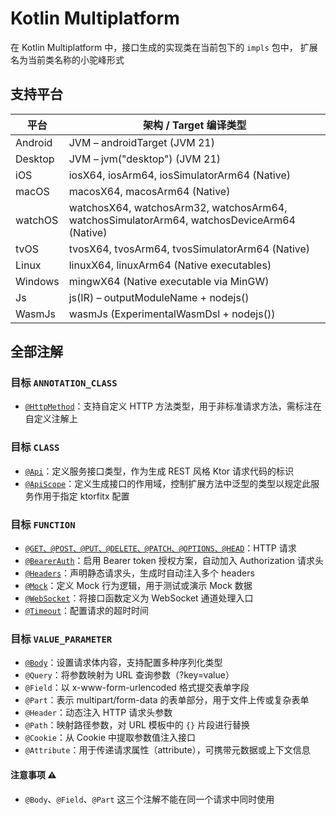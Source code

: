 # Kotlin Multiplatform

在 Kotlin Multiplatform 中，接口生成的实现类在当前包下的 `impls` 包中，
扩展名为当前类名称的小驼峰形式

## 支持平台

| 平台      | 架构 / Target 编译类型                                                                           |
|---------|--------------------------------------------------------------------------------------------|
| Android | JVM – androidTarget (JVM 21)                                                               |
| Desktop | JVM – jvm("desktop") (JVM 21)                                                              |
| iOS     | iosX64, iosArm64, iosSimulatorArm64 (Native)                                               |
| macOS   | macosX64, macosArm64 (Native)                                                              |
| watchOS | watchosX64, watchosArm32, watchosArm64, watchosSimulatorArm64, watchosDeviceArm64 (Native) |
| tvOS    | tvosX64, tvosArm64, tvosSimulatorArm64 (Native)                                            |
| Linux   | linuxX64, linuxArm64 (Native executables)                                                  |
| Windows | mingwX64 (Native executable via MinGW)                                                     |
| Js      | js(IR) – outputModuleName + nodejs()                                                       |
| WasmJs  | wasmJs (ExperimentalWasmDsl + nodejs())                                                    |

## 全部注解

### 目标 `ANNOTATION_CLASS`

- [`@HttpMethod`](kmp-http-method.md)：支持自定义 HTTP 方法类型，用于非标准请求方法，需标注在自定义注解上

### 目标 `CLASS`

- [`@Api`](kmp-api.md)：定义服务接口类型，作为生成 REST 风格 Ktor 请求代码的标识
- [`@ApiScope`](kmp-api-scope.md)：定义生成接口的作用域，控制扩展方法中泛型的类型以规定此服务作用于指定 ktorfitx 配置

### 目标 `FUNCTION`

- [`@GET、@POST、@PUT、@DELETE、@PATCH、@OPTIONS、@HEAD`](kmp-http-request.md)：HTTP 请求
- [`@BearerAuth`](kmp-bearer-auth.md)：启用 Bearer token 授权方案，自动加入 Authorization 请求头
- [`@Headers`](kmp-headers.md)：声明静态请求头，生成时自动注入多个 headers
- [`@Mock`](kmp-mock.md)：定义 Mock 行为逻辑，用于测试或演示 Mock 数据
- [`@WebSocket`](kmp-web-socket.md)：将接口函数定义为 WebSocket 通道处理入口
- [`@Timeout`](kmp-timeout.md)：配置请求的超时时间

### 目标 `VALUE_PARAMETER`

- [`@Body`](kmp-body.md)：设置请求体内容，支持配置多种序列化类型
- `@Query`：将参数映射为 URL 查询参数（?key=value）
- `@Field`：以 x-www-form-urlencoded 格式提交表单字段
- `@Part`：表示 multipart/form-data 的表单部分，用于文件上传或复杂表单
- `@Header`：动态注入 HTTP 请求头参数
- `@Path`：映射路径参数，对 URL 模板中的 `{}` 片段进行替换
- `@Cookie`：从 Cookie 中提取参数值注入接口
- `@Attribute`：用于传递请求属性（attribute），可携带元数据或上下文信息

#### 注意事项 ⚠️

- `@Body`、`@Field`、`@Part` 这三个注解不能在同一个请求中同时使用